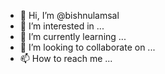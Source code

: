 - 👋 Hi, I’m @bishnulamsal
- 👀 I’m interested in ...
- 🌱 I’m currently learning ...
- 💞️ I’m looking to collaborate on ...
- 📫 How to reach me ...

<!---
bishnulamsal/bishnulamsal is a ✨ special ✨ repository because its `README.md` (this file) appears on your GitHub profile.
You can click the Preview link to take a look at your changes.
--->
